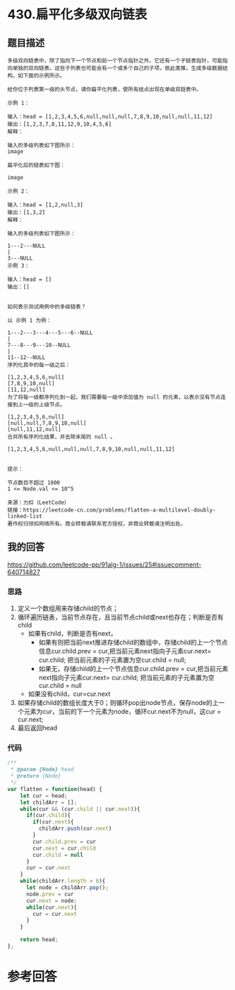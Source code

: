 # 430.扁平化多级双向链表

## 题目描述

```
多级双向链表中，除了指向下一个节点和前一个节点指针之外，它还有一个子链表指针，可能指向单独的双向链表。这些子列表也可能会有一个或多个自己的子项，依此类推，生成多级数据结构，如下面的示例所示。

给你位于列表第一级的头节点，请你扁平化列表，使所有结点出现在单级双链表中。

示例 1：

输入：head = [1,2,3,4,5,6,null,null,null,7,8,9,10,null,null,11,12]
输出：[1,2,3,7,8,11,12,9,10,4,5,6]
解释：

输入的多级列表如下图所示：
image

扁平化后的链表如下图：

image

示例 2：

输入：head = [1,2,null,3]
输出：[1,3,2]
解释：

输入的多级列表如下图所示：

1---2---NULL
|
3---NULL
示例 3：

输入：head = []
输出：[]
 

如何表示测试用例中的多级链表？

以 示例 1 为例：

1---2---3---4---5---6--NULL
|
7---8---9---10--NULL
|
11--12--NULL
序列化其中的每一级之后：

[1,2,3,4,5,6,null]
[7,8,9,10,null]
[11,12,null]
为了将每一级都序列化到一起，我们需要每一级中添加值为 null 的元素，以表示没有节点连接到上一级的上级节点。

[1,2,3,4,5,6,null]
[null,null,7,8,9,10,null]
[null,11,12,null]
合并所有序列化结果，并去除末尾的 null 。

[1,2,3,4,5,6,null,null,null,7,8,9,10,null,null,11,12]
 

提示：

节点数目不超过 1000
1 <= Node.val <= 10^5

来源：力扣（LeetCode）
链接：https://leetcode-cn.com/problems/flatten-a-multilevel-doubly-linked-list
著作权归领扣网络所有。商业转载请联系官方授权，非商业转载请注明出处。
```

## 我的回答

https://github.com/leetcode-pp/91alg-1/issues/25#issuecomment-640714827

### 思路

1. 定义一个数组用来存储child的节点；
2. 循环遍历链表，当前节点存在，且当前节点child或next也存在；判断是否有child
    * 如果有child，判断是否有next，
        + 如果有则把当前next推进存储child的数组中，存储child的上一个节点信息cur.child.prev = cur,把当前元素next指向子元素cur.next= cur.child; 把当前元素的子元素置为空cur.child = null;
        + 如果无，存储child的上一个节点信息cur.child.prev = cur,把当前元素next指向子元素cur.next= cur.child; 把当前元素的子元素置为空cur.child = null
    * 如果没有child，cur=cur.next
3. 如果存储child的数组长度大于0；则循环pop出node节点，保存node的上一个元素为cur，当前的下一个元素为node，循环cur.next不为null，这cur = cur.next;
4. 最后返回head

### 代码
```js
/**
 * @param {Node} head
 * @return {Node}
 */
var flatten = function(head) {
    let cur = head;
    let childArr = [];
    while(cur && (cur.child || cur.next)){
      if(cur.child){
        if(cur.next){
          childArr.push(cur.next)
        }
        cur.child.prev = cur
        cur.next = cur.child
        cur.child = null
      }
      cur = cur.next
    }
    while(childArr.length > 0){
      let node = childArr.pop();
      node.prev = cur
      cur.next = node;
      while(cur.next){
        cur = cur.next
      }
    }

    return head;
};
```

# 参考回答
